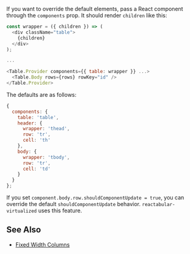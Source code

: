 If you want to override the default elements, pass a React component through the `components` prop. It should render `children` like this:

```javascript
const wrapper = ({ children }) => (
  <div className="table">
    {children}
  </div>
);

...

<Table.Provider components={{ table: wrapper }} ...>
  <Table.Body rows={rows} rowKey="id" />
</Table.Provider>
```

The defaults are as follows:

```javascript
{
  components: {
    table: 'table',
    header: {
      wrapper: 'thead',
      row: 'tr',
      cell: 'th'
    },
    body: {
      wrapper: 'tbody',
      row: 'tr',
      cell: 'td'
    }
  }
};
```

If you set `component.body.row.shouldComponentUpdate = true`, you can override the default `shouldComponentUpdate` behavior. `reactabular-virtualized` uses this feature.

## See Also

* [Fixed Width Columns](/examples/fixed-width-columns)
